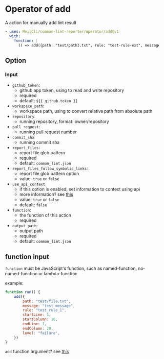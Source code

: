# Operator of add
A action for manually add lint result
```yml
- uses: MeilCli/common-lint-reporter/operator/add@v1
  with:
    function: |
      () => add({path: "test/path3.txt", rule: "test-rule-ext", message: "hello", level: "notice"})
```

## Option
### Input
- `github_token`:
  - github app token, using to read and write repository
  - required
  - default: `${{ github.token }}`
- `workspace_path`:
  - workspace path, using to convert relative path from absolute path
- `repository`:
  - running repository, format: owner/repository
- `pull_request`:
  - running pull request number
- `commit_sha`:
  - running commit sha
- `report_files`:
  - report file glob pattern
  - required
  - default: `common_lint.json`
- `report_files_follow_symbolic_links`:
  - report file glob pattern option
  - value: `true` or `false`
- `use_api_context`
  - if this option is enabled, set information to context using api
  - more information? see [this](context.md)
  - value: `true` or `false`
  - default: `false`
- `function`:
  - the function of this action
  - required
- `output_path`:
  - output path
  - required
  - default: `common_lint.json`

## function input
`function` must be JavaScript's function, such as named-function, no-named-function or lambda-function

example:
```js
function run() { 
    add({
        path: "test/file.txt",
        message: "test message",
        rule: "test_rule_1",
        startLine: 1,
        startColumn: 10,
        endLine: 1,
        endColumn: 20,
        level: "failure",
    })
}
```

`add` function argument? see [this](../lint-result.md)